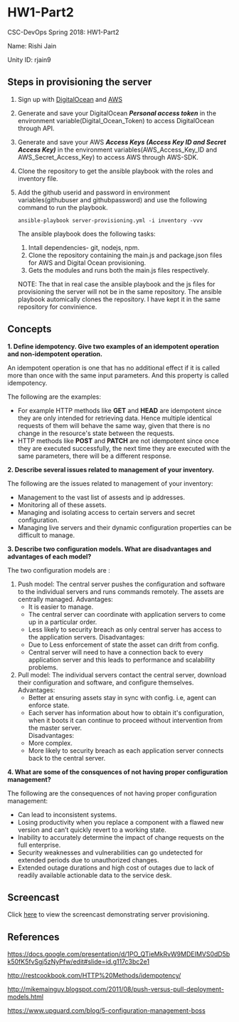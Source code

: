 # HW1-Part2
CSC-DevOps Spring 2018: HW1-Part2

Name: Rishi Jain

Unity ID: rjain9

## Steps in provisioning the server
1. Sign up with [DigitalOcean](https://www.digitalocean.com/) and [AWS](https://aws.amazon.com/)

2. Generate and save your DigitalOcean ***Personal access token*** in the environment variable(Digital_Ocean_Token) to access DigitalOcean through API.

3. Generate and save your AWS ***Access Keys (Access Key ID and Secret Access Key)*** in the environment variables(AWS_Access_Key_ID and AWS_Secret_Access_Key) to access AWS through AWS-SDK.

4. Clone the repository to get the ansible playbook with the roles and inventory file.

5. Add the github userid and password in environment variables(githubuser and githubpassword) and use the following command to run the playbook.
   ```
   ansible-playbook server-provisioning.yml -i inventory -vvv
   ```
   The ansible playbook does the following tasks:
   1. Intall  dependencies- git, nodejs, npm.
   2. Clone the repository containing the main.js and package.json files for AWS and Digital Ocean provisioning.
   3. Gets the modules and runs both the main.js files respectively.
   
   NOTE: The that in real case the ansible playbook and the js files for provisioning the server will not be in the same              repository. The ansible playbook automically clones the repository. I have kept it in the same repository for                convinience.

## Concepts

**1. Define idempotency. Give two examples of an idempotent operation and non-idempotent operation.**

   An idempotent operation is one that has no additional effect if it is called more than once with the same input              parameters. And this property is called idempotency. 
   
   The following are the examples:
   * For example HTTP methods like **GET** and **HEAD** are idempotent since they are only intended for retrieving data.          Hence multiple identical requests of them will behave the same way, given that there is no change in the resource's          state between the requests.
   * HTTP methods like **POST** and **PATCH** are not idempotent since once they are executed successfully, the next time          they are executed with the same parameters, there will be a different response.

**2. Describe several issues related to management of your inventory.**
   
   The following are the issues related to management of your inventory:
   * Management to the vast list of assests and ip addresses.
   * Monitoring all of these assets.
   * Managing and isolating access to certain servers and secret configuration.
   * Managing live servers and their dynamic configuration properties can be difficult to manage.
   
**3. Describe two configuration models. What are disadvantages and advantages of each model?**

   The two configuration models are :
   1. Push model: The central server pushes the configuration and software to the individual servers and runs commands             remotely. The assets are centrally managed.
      Advantages:
      * It is easier to manage.
      * The central server can coordinate with application servers to come up in a particular order.
      * Less likely to security breach as only central server has access to the application servers.
      Disadvantages:
      * Due to Less enforcement of state the asset can drift from config.
      * Central server will need to have a connection back to every application server and this leads to performance and             scalability problems.
   2. Pull model: The individual servers contact the central server, download their configuration and software, and configure       themselves.
      Advantages:
      * Better at ensuring assets stay in sync with config. i.e, agent can enforce state.
      * Each server has information about how to obtain it's configuration, when it boots it can continue to proceed without         intervention from the master server.   
      Disadvantages:
      * More complex.
      * More likely to security breach as each application server connects back to the central server.

**4. What are some of the consquences of not having proper configuration management?**

   The following are the consequences of not having proper configuration management:
   * Can lead to inconsistent systems.
   * Losing productivity when you replace a component with a flawed new version and can’t quickly revert to a working state.
   * Inability to accurately determine the impact of change requests on the full enterprise.
   * Security weaknesses and vulnerabilities can go undetected for extended periods due to unauthorized changes.
   * Extended outage durations and high cost of outages due to lack of readily available actionable data to the service desk.
   
## Screencast
Click [here](https://youtu.be/uZDz7eqeJBg) to view the screencast demonstrating server provisioning.

## References
https://docs.google.com/presentation/d/1PO_QTieMkRvW9MDEIMVS0dD5bk50fK5fvSgj5zNyPfw/edit#slide=id.g117c3bc2e1

http://restcookbook.com/HTTP%20Methods/idempotency/

http://mikemainguy.blogspot.com/2011/08/push-versus-pull-deployment-models.html

https://www.upguard.com/blog/5-configuration-management-boss

